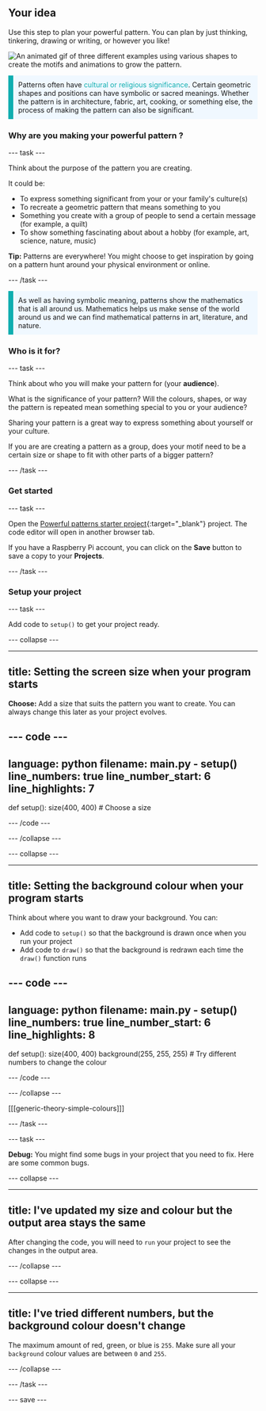 ## Your idea

Use this step to plan your powerful pattern. You can plan by just thinking, tinkering, drawing or writing, or however you like! 

![An animated gif of three different examples using various shapes to create the motifs and animations to grow the pattern.](images/ideas-1.gif)

<p style="border-left: solid; border-width:10px; border-color: #0faeb0; background-color: aliceblue; padding: 10px;">Patterns often have <span style="color: #0faeb0">cultural or religious significance</span>. Certain geometric shapes and positions can have symbolic or sacred meanings. Whether the pattern is in architecture, fabric, art, cooking, or something else, the process of making the pattern can also be significant.</p>

### Why are you making your powerful pattern ?

--- task ---

Think about the purpose of the pattern you are creating.

It could be:
- To express something significant from your or your family's culture(s)
- To recreate a geometric pattern that means something to you
- Something you create with a group of people to send a certain message (for example, a quilt)
- To show something fascinating about about a hobby (for example, art, science, nature, music)

**Tip:** Patterns are everywhere! You might choose to get inspiration by going on a pattern hunt around your physical environment or online. 

--- /task ---

<p style="border-left: solid; border-width:10px; border-color: #0faeb0; background-color: aliceblue; padding: 10px;">As well as having symbolic meaning, patterns show the mathematics that is all around us. Mathematics helps us make sense of the world around us and we can find mathematical patterns in art, literature, and nature. </p>

### Who is it for?

--- task ---

Think about who you will make your pattern for (your **audience**).

What is the significance of your pattern? Will the colours, shapes, or way the pattern is repeated mean something special to you or your audience? 

Sharing your pattern is a great way to express something about yourself or your culture.

If you are are creating a pattern as a group, does your motif need to be a certain size or shape to fit with other parts of a bigger pattern? 

--- /task ---

### Get started

--- task ---

Open the [Powerful patterns starter project](https://editor.raspberrypi.org/en/projects/powerful-patterns-starter){:target="_blank"} project. The code editor will open in another browser tab.

If you have a Raspberry Pi account, you can click on the **Save** button to save a copy to your **Projects**.

--- /task ---

### Setup your project

--- task ---

Add code to `setup()` to get your project ready. 

--- collapse ---

---
title: Setting the screen size when your program starts
---

**Choose:** Add a size that suits the pattern you want to create. You can always change this later as your project evolves.

--- code ---
---
language: python
filename: main.py - setup()
line_numbers: true
line_number_start: 6
line_highlights: 7
---
def setup():
    size(400, 400) # Choose a size 

--- /code ---

--- /collapse ---

--- collapse ---

---
title: Setting the background colour when your program starts
---

Think about where you want to draw your background. You can:
+ Add code to `setup()` so that the background is drawn once when you run your project  
+ Add code to `draw()` so that the background is redrawn each time the `draw()` function runs

--- code ---
---
language: python
filename: main.py - setup()
line_numbers: true
line_number_start: 6
line_highlights: 8
---
def setup():
    size(400, 400)
    background(255, 255, 255) # Try different numbers to change the colour 

--- /code ---

--- /collapse ---

[[[generic-theory-simple-colours]]]

--- /task ---

--- task ---

**Debug:** You might find some bugs in your project that you need to fix. Here are some common bugs.

--- collapse ---

---
title: I've updated my size and colour but the output area stays the same
---

After changing the code, you will need to `run` your project to see the changes in the output area. 

--- /collapse ---

--- collapse ---

---
title: I've tried different numbers, but the background colour doesn't change 
---

The maximum amount of red, green, or blue is `255`. Make sure all your `background` colour values are between `0` and `255`.  

--- /collapse ---

--- /task ---


--- save ---

